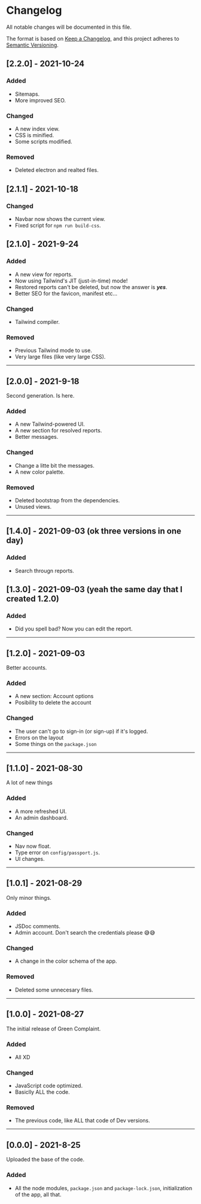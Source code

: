 # Changelog
All notable changes will be documented in this file.

The format is based on [Keep a Changelog](https://keepachangelog.com/en/1.0.0/),
and this project adheres to [Semantic Versioning](https://semver.org/spec/v2.0.0.html).

## [2.2.0] - 2021-10-24

### Added

- Sitemaps.
- More improved SEO.

### Changed

- A new index view.
- CSS is minified.
- Some scripts modified.

### Removed

- Deleted electron and realted files.

## [2.1.1] - 2021-10-18

### Changed

- Navbar now shows the current view.
- Fixed script for `npm run build-css`.

## [2.1.0] - 2021-9-24

### Added

- A new view for reports.
- Now using Tailwind's JIT (just-in-time) mode!
- Restored reports can't be deleted, but now the answer is _**yes**_.
- Better SEO for the favicon, manifest etc...

### Changed

- Tailwind compiler.

### Removed 
- Previous Tailwind mode to use.
- Very large files (like very large CSS).

---

## [2.0.0] - 2021-9-18

Second generation. Is here.

### Added

- A new Tailwind-powered UI.
- A new section for resolved reports.
- Better messages.

### Changed

- Change a litte bit the messages.
- A new color palette.

### Removed

- Deleted bootstrap from the dependencies.
- Unused views.

---

## [1.4.0] - 2021-09-03 (ok three versions in one day)

### Added

- Search througn reports.

## [1.3.0] - 2021-09-03 (yeah the same day that I created 1.2.0)

### Added

- Did you spell bad? Now you can edit the report.

---

## [1.2.0] - 2021-09-03

Better accounts.

### Added

- A new section: Account options
- Posibility to delete the account

### Changed

- The user can't go to sign-in (or sign-up) if it's logged.
- Errors on the layout
- Some things on the `package.json`

---

## [1.1.0] - 2021-08-30

A lot of new things

### Added

- A more refreshed UI.
- An admin dashboard.

### Changed

- Nav now float.
- Type error on `config/passport.js`. 
- UI changes.

---

## [1.0.1] - 2021-08-29

Only minor things.

### Added

- JSDoc comments.
- Admin account. Don't search the credentials please 😅😅

### Changed

- A change in the color schema of the app.

### Removed

- Deleted some unnecesary files.

---

## [1.0.0] - 2021-08-27

The initial release of Green Complaint.

### Added

- All XD

### Changed

- JavaScript code optimized.
- Basiclly ALL the code.

### Removed

- The previous code, like ALL that code of Dev versions.

---

## [0.0.0] - 2021-8-25

Uploaded the base of the code.

### Added

- All the node modules, `package.json` and `package-lock.json`, initialization of the app, all that.

